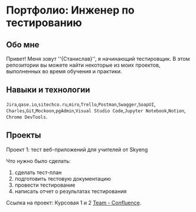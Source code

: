 # Портфолио: Инженер по тестированию

## Обо мне

Привет! Меня зовут ''{Станислав}'', я начинающий тестировщик.
В этом репозитории вы можете найти некоторые из моих проектов, выполненных во время обучения и
практики.

## Навыки и технологии

``Jira``,``qase.io``,``sitechco.ru``,``miro``,``Trello``,``Postman``,``Swagger``,``SoapUI``,
``Charles``,``Git``,``Mockoon``,``pgAdmin``,``Visual Studio Code``,``Jupyter Notebook``,``Notion``,
``Chrome DevTools``.

## Проекты

Проект 1: тест веб-приложений для учителей от Skyeng

Что нужно было сделать:

1. сделать тест-план
2. подготовить тестовую документацию
3. провести тестирование
4. написать отчет о результатах тестирования

Ссылка на проект: Курсовая 1 и 2 [Team - Confluence](https://qa-bug-report33.atlassian.net/wiki/spaces/TEAM/pages/33183/1+2).




<!---
Stas321Vas/Stas321Vas is a ✨ special ✨ repository because its `README.md` (this file) appears on your GitHub profile.
You can click the Preview link to take a look at your changes.
--->
